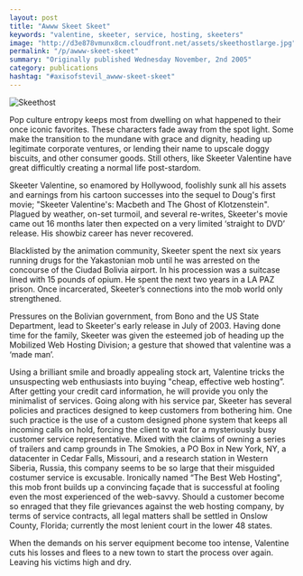 ```yaml
---
layout: post
title: "Awww Skeet Skeet"
keywords: "valentine, skeeter, service, hosting, skeeters"
image: "http://d3e878vmunx8cm.cloudfront.net/assets/skeethostlarge.jpg"
permalink: "/p/awww-skeet-skeet"
summary: "Originally published Wednesday November, 2nd 2005"
category: publications
hashtag: "#axisofstevil_awww-skeet-skeet"
---
```


[id_1]: http://d3e878vmunx8cm.cloudfront.net/assets/skeethostlarge.jpg "Skeethost"
![Skeethost][id_1]

Pop culture entropy keeps most from dwelling on what happened to their once iconic favorites. These characters fade away from the spot light. Some make the transition to the mundane with grace and dignity, heading up legitimate corporate ventures, or lending their name to upscale doggy biscuits, and other consumer goods. Still others, like Skeeter Valentine have great difficultly creating a normal life post-stardom.

Skeeter Valentine, so enamored by Hollywood, foolishly sunk all his assets and earnings from his cartoon successes into the sequel to Doug's first movie; "Skeeter Valentine's: Macbeth and The Ghost of Klotzenstein". Plagued by weather, on-set turmoil, and several re-writes, Skeeter's movie came out 16 months later then expected on a very limited ‘straight to DVD’ release. His showbiz career has never recovered.

Blacklisted by the animation community, Skeeter spent the next six years running drugs for the Yakastonian mob until he was arrested on the concourse of the Ciudad Bolivia airport. In his procession was a suitcase lined with 15 pounds of opium. He spent the next two years in a LA PAZ prison. Once incarcerated, Skeeter’s connections into the mob world only strengthened.

Pressures on the Bolivian government, from Bono and the US State Department, lead to Skeeter's early release in July of 2003. Having done time for the family, Skeeter was given the esteemed job of heading up the Mobilized Web Hosting Division; a gesture that showed that valentine was a ‘made man’.

Using a brilliant smile and broadly appealing stock art, Valentine tricks the unsuspecting web enthusiasts into buying "cheap, effective web hosting”. After getting your credit card information, he will provide you only the minimalist of services. Going along with his service par, Skeeter has several policies and practices designed to keep customers from bothering him. One such practice is the use of a custom designed phone system that keeps all incoming calls on hold, forcing the client to wait for a mysteriously busy customer service representative. Mixed with the claims of owning a series of trailers and camp grounds in The Smokies, a PO Box in New York, NY, a datacenter in Cedar Falls, Missouri, and a research station in Western Siberia, Russia, this company seems to be so large that their misguided costumer service is excusable. Ironically named “The Best Web Hosting", this mob front builds up a convincing façade that is successful at fooling even the most experienced of the web-savvy. Should a customer become so enraged that they file grievances against the web hosting company, by terms of service contracts, all legal matters shall be settled in Onslow County, Florida; currently the most lenient court in the lower 48 states.

When the demands on his server equipment become too intense, Valentine cuts his losses and flees to a new town to start the process over again. Leaving his victims high and dry.
